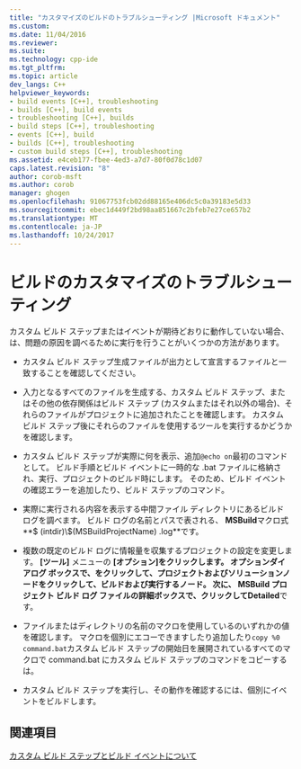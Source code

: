 ```yaml
---
title: "カスタマイズのビルドのトラブルシューティング |Microsoft ドキュメント"
ms.custom: 
ms.date: 11/04/2016
ms.reviewer: 
ms.suite: 
ms.technology: cpp-ide
ms.tgt_pltfrm: 
ms.topic: article
dev_langs: C++
helpviewer_keywords:
- build events [C++], troubleshooting
- builds [C++], build events
- troubleshooting [C++], builds
- build steps [C++], troubleshooting
- events [C++], build
- builds [C++], troubleshooting
- custom build steps [C++], troubleshooting
ms.assetid: e4ceb177-fbee-4ed3-a7d7-80f0d78c1d07
caps.latest.revision: "8"
author: corob-msft
ms.author: corob
manager: ghogen
ms.openlocfilehash: 91067753fcb02dd88165e406dc5c0a39183e5d33
ms.sourcegitcommit: ebec1d449f2bd98aa851667c2bfeb7e27ce657b2
ms.translationtype: MT
ms.contentlocale: ja-JP
ms.lasthandoff: 10/24/2017
---
```

# <a name="troubleshooting-build-customizations"></a>ビルドのカスタマイズのトラブルシューティング
カスタム ビルド ステップまたはイベントが期待どおりに動作していない場合、は、問題の原因を調べるために実行を行うことがいくつかの方法があります。  
  
-   カスタム ビルド ステップ生成ファイルが出力として宣言するファイルと一致することを確認してください。  
  
-   入力となるすべてのファイルを生成する、カスタム ビルド ステップ、またはその他の依存関係はビルド ステップ (カスタムまたはそれ以外の場合)、それらのファイルがプロジェクトに追加されたことを確認します。 カスタム ビルド ステップ後にそれらのファイルを使用するツールを実行するかどうかを確認します。  
  
-   カスタム ビルド ステップが実際に何を表示、追加`@echo on`最初のコマンドとして。 ビルド手順とビルド イベントに一時的な .bat ファイルに格納され、実行、プロジェクトのビルド時にします。 そのため、ビルド イベントの確認エラーを追加したり、ビルド ステップのコマンド。  
  
-   実際に実行される内容を表示する中間ファイル ディレクトリにあるビルド ログを調べます。 ビルド ログの名前とパスで表される、 **MSBuild**マクロ式**$ (intdir)\\$(MSBuildProjectName) .log**です。  
  
-   複数の既定のビルド ログに情報量を収集するプロジェクトの設定を変更します。 **[ツール]** メニューの **[オプション]**をクリックします。 **オプション**ダイアログ ボックスで、をクリックして、**プロジェクトおよびソリューション**ノードをクリックして、**ビルドおよび実行する**ノード。 次に、 **MSBuild プロジェクト ビルド ログ ファイルの詳細**ボックスで、クリックして**Detailed**です。  
  
-   ファイルまたはディレクトリの名前のマクロを使用しているのいずれかの値を確認します。 マクロを個別にエコーできますしたり追加したり`copy %0 command.bat`カスタム ビルド ステップの開始日を展開されているすべてのマクロで command.bat にカスタム ビルド ステップのコマンドをコピーするは。  
  
-   カスタム ビルド ステップを実行し、その動作を確認するには、個別にイベントをビルドします。  
  
## <a name="see-also"></a>関連項目  
 [カスタム ビルド ステップとビルド イベントについて](../ide/understanding-custom-build-steps-and-build-events.md)